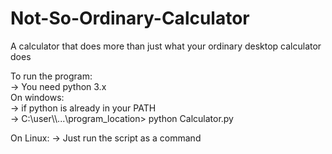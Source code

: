 # Not-So-Ordinary-Calculator
<p>
A calculator that does more than just what your ordinary desktop calculator does
</p>
  To run the program:
  <br>
  -> You need python 3.x
  <br>
  On windows:
  <br>
  -> if python is already in your PATH
  <br>
  -> C:\user\\...\program_location> python Calculator.py
  
  On Linux:
  -> Just run the script as a command
